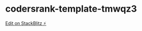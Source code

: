 # codersrank-template-tmwqz3

[Edit on StackBlitz ⚡️](https://stackblitz.com/edit/codersrank-template-tmwqz3)